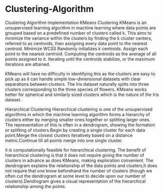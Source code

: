 # Clustering-Algorithm
Clustering Algorithm Implementation
KMeans Clustering
KMeans is an unsupervised learning algorithm in machine learning where data points are grouped based on a predefined number of clusters called k. This aims to minimize the variance within the clusters by finding the k cluster centers, referred to as centroids, then assigning every data point to the nearest centroid. Minimize WCSS Randomly initializes k centroids. Assign each point to the nearest centroid. Computing the centroids as the average of all points assigned to it. Iterating until the centroids stabilize, or the maximum iterations are attained.

KMeans will have no difficulty in identifying this as the clusters are easy to pick up as it can handle simple low-dimensional datasets with clear separations between clusters. The Iris dataset naturally splits into three clusters corresponding to the three species of flowers. KMeans works better for spherical and similarly sized clusters which is the nature of the Iris dataset.

Hierarchical Clustering
Hierarchical clustering is one of the unsupervised algorithms in which the machine learning algorithm forms a hierarchy of clusters either by merging smaller ones together or splitting larger ones. The representation of this is often in a dendrogram, showing the formation or splitting of clusters.Begin by creating a single cluster for each data point.Merge the closest clusters iteratively based on a distance metric.Continue till all points merge into one single cluster.

it is computationally feasible for hierarchical clustering. The benefit of hierarchical clustering is that it does not require giving the number of clusters in advance as does KMeans, making exploration convenient. The dendrogram explains the relationship of the data points and clusters,It does not require that one know beforehand the number of clusters (though we often cut the dendrogram at some level to decide upon our number of clusters).Dendrogram gives a visual representation of the hierarchical relationship among the points.

